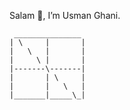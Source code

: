 Salam 🤝, I’m Usman Ghani.

```text
 _______________
| \     |       |
|   \   |       |
|     \ |       |
|-------\-------|
|       | \     |
|       |   \   |
|_______|_____\_|
```
